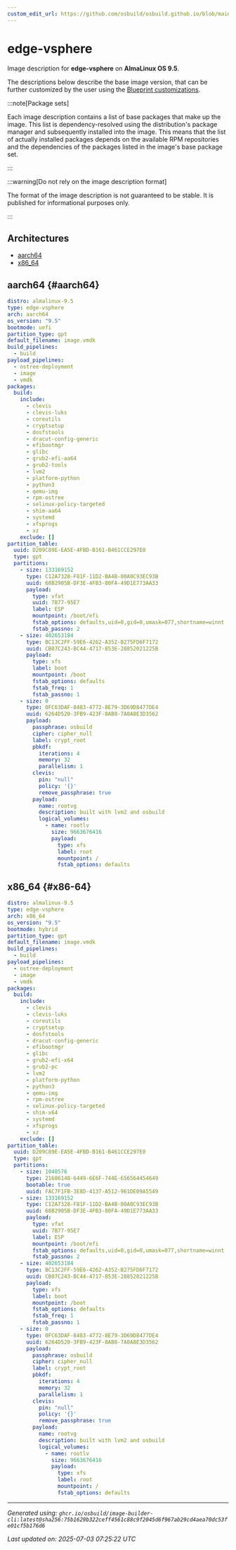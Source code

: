 ```yaml
---
custom_edit_url: https://github.com/osbuild/osbuild.github.io/blob/main/scripts/pull_image_descriptions.py
---
```


# edge-vsphere

<!--
[//]: # ( DO NOT MODIFY THIS FILE! )
[//]: # ( This content is generated by `scripts/pull_image_descriptions.py` )
[//]: # ( Generated on: 2025-07-03 07:25:22 UTC )
-->

Image description for **edge-vsphere** on **AlmaLinux OS 9.5**.

The descriptions below describe the base image version, that can be further customized by the user using the [Blueprint customizations](../../01-blueprint-reference.md).

:::note[Package sets]

Each image description contains a list of base packages that make up the image. This list is dependency-resolved using the distribution's package manager and subsequently installed into the image. This means that the list of actually installed packages depends on the available RPM repositories and the dependencies of the packages listed in the image's base package set.

:::

:::warning[Do not rely on the image description format]

The format of the image description is not guaranteed to be stable. It is published for informational purposes only.

:::

## Architectures

- [aarch64](#aarch64)
- [x86_64](#x86-64)

## aarch64 {#aarch64}

```yaml
distro: almalinux-9.5
type: edge-vsphere
arch: aarch64
os_version: "9.5"
bootmode: uefi
partition_type: gpt
default_filename: image.vmdk
build_pipelines:
  - build
payload_pipelines:
  - ostree-deployment
  - image
  - vmdk
packages:
  build:
    include:
      - clevis
      - clevis-luks
      - coreutils
      - cryptsetup
      - dosfstools
      - dracut-config-generic
      - efibootmgr
      - glibc
      - grub2-efi-aa64
      - grub2-tools
      - lvm2
      - platform-python
      - python3
      - qemu-img
      - rpm-ostree
      - selinux-policy-targeted
      - shim-aa64
      - systemd
      - xfsprogs
      - xz
    exclude: []
partition_table:
  uuid: D209C89E-EA5E-4FBD-B161-B461CCE297E0
  type: gpt
  partitions:
    - size: 133169152
      type: C12A7328-F81F-11D2-BA4B-00A0C93EC93B
      uuid: 68B2905B-DF3E-4FB3-80FA-49D1E773AA33
      payload:
        type: vfat
        uuid: 7B77-95E7
        label: ESP
        mountpoint: /boot/efi
        fstab_options: defaults,uid=0,gid=0,umask=077,shortname=winnt
        fstab_passno: 2
    - size: 402653184
      type: BC13C2FF-59E6-4262-A352-B275FD6F7172
      uuid: CB07C243-BC44-4717-853E-28852021225B
      payload:
        type: xfs
        label: boot
        mountpoint: /boot
        fstab_options: defaults
        fstab_freq: 1
        fstab_passno: 1
    - size: 0
      type: 0FC63DAF-8483-4772-8E79-3D69D8477DE4
      uuid: 6264D520-3FB9-423F-8AB8-7A0A8E3D3562
      payload:
        passphrase: osbuild
        cipher: cipher_null
        label: crypt_root
        pbkdf:
          iterations: 4
          memory: 32
          parallelism: 1
        clevis:
          pin: "null"
          policy: '{}'
          remove_passphrase: true
        payload:
          name: rootvg
          description: built with lvm2 and osbuild
          logical_volumes:
            - name: rootlv
              size: 9663676416
              payload:
                type: xfs
                label: root
                mountpoint: /
                fstab_options: defaults
```

## x86_64 {#x86-64}

```yaml
distro: almalinux-9.5
type: edge-vsphere
arch: x86_64
os_version: "9.5"
bootmode: hybrid
partition_type: gpt
default_filename: image.vmdk
build_pipelines:
  - build
payload_pipelines:
  - ostree-deployment
  - image
  - vmdk
packages:
  build:
    include:
      - clevis
      - clevis-luks
      - coreutils
      - cryptsetup
      - dosfstools
      - dracut-config-generic
      - efibootmgr
      - glibc
      - grub2-efi-x64
      - grub2-pc
      - lvm2
      - platform-python
      - python3
      - qemu-img
      - rpm-ostree
      - selinux-policy-targeted
      - shim-x64
      - systemd
      - xfsprogs
      - xz
    exclude: []
partition_table:
  uuid: D209C89E-EA5E-4FBD-B161-B461CCE297E0
  type: gpt
  partitions:
    - size: 1048576
      type: 21686148-6449-6E6F-744E-656564454649
      bootable: true
      uuid: FAC7F1FB-3E8D-4137-A512-961DE09A5549
    - size: 133169152
      type: C12A7328-F81F-11D2-BA4B-00A0C93EC93B
      uuid: 68B2905B-DF3E-4FB3-80FA-49D1E773AA33
      payload:
        type: vfat
        uuid: 7B77-95E7
        label: ESP
        mountpoint: /boot/efi
        fstab_options: defaults,uid=0,gid=0,umask=077,shortname=winnt
        fstab_passno: 2
    - size: 402653184
      type: BC13C2FF-59E6-4262-A352-B275FD6F7172
      uuid: CB07C243-BC44-4717-853E-28852021225B
      payload:
        type: xfs
        label: boot
        mountpoint: /boot
        fstab_options: defaults
        fstab_freq: 1
        fstab_passno: 1
    - size: 0
      type: 0FC63DAF-8483-4772-8E79-3D69D8477DE4
      uuid: 6264D520-3FB9-423F-8AB8-7A0A8E3D3562
      payload:
        passphrase: osbuild
        cipher: cipher_null
        label: crypt_root
        pbkdf:
          iterations: 4
          memory: 32
          parallelism: 1
        clevis:
          pin: "null"
          policy: '{}'
          remove_passphrase: true
        payload:
          name: rootvg
          description: built with lvm2 and osbuild
          logical_volumes:
            - name: rootlv
              size: 9663676416
              payload:
                type: xfs
                label: root
                mountpoint: /
                fstab_options: defaults
```


---
*Generated using: `ghcr.io/osbuild/image-builder-cli:latest@sha256:75b1629b322ceff4561c88c9f2045d6f967ab29cd4aea70dc53fe01cf5b176d6`*

*Last updated on: 2025-07-03 07:25:22 UTC*
